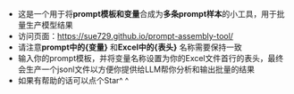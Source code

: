 - 这是一个用于将**prompt模板和变量**合成为**多条prompt样本**的小工具，用于批量生产模型结果
- 访问页面：https://sue729.github.io/prompt-assembly-tool/
- 请注意**prompt中的{变量}** 和**Excel中的{表头}** 名称需要保持一致
- 输入你的prompt模板，并将变量名称设置为你的Excel文件首行的表头，最终会生产一个jsonl文件以方便你提供给LLM帮你分析和输出批量的结果
- 如果有帮助的话可以点个Star^ ^

